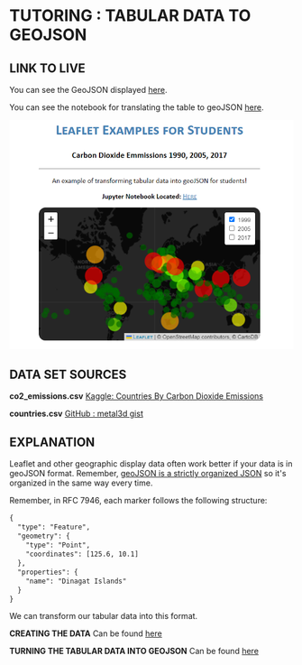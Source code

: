 # TUTORING : TABULAR DATA TO GEOJSON

## LINK TO LIVE

You can see the GeoJSON displayed [here](https://de-mark.github.io/tutoring__tabular_to_geojson/).

You can see the notebook for translating the table to geoJSON [here](https://github.com/de-mark/tutoring__tabular_to_geojson/blob/main/02__tabular_to_geojson.ipynb).


![Example Screenshot of GeoJSON displayed](screenshot/example.png)


## DATA SET SOURCES

__co2_emissions.csv__ [Kaggle: Countries By Carbon Dioxide Emissions](https://www.kaggle.com/datasets/rajkumarpandey02/countries-by-carbon-dioxide-emissions)

__countries.csv__ [GitHub : metal3d gist](https://gist.github.com/metal3d/5b925077e66194551df949de64e910f6)


## EXPLANATION

Leaflet and other geographic display data often work better if your data is in geoJSON format. Remember, [geoJSON is a strictly organized JSON](https://geojson.org/) so it's organized in the same way every time.

Remember, in RFC 7946, each marker follows the following structure: 

```
{
  "type": "Feature",
  "geometry": {
    "type": "Point",
    "coordinates": [125.6, 10.1]
  },
  "properties": {
    "name": "Dinagat Islands"
  }
}
```

We can transform our tabular data into this format.

__CREATING THE DATA__ Can be found [here](https://github.com/de-mark/tutoring__tabular_to_geojson/blob/main/01__building_initial_tabular_data.ipynb)

__TURNING THE TABULAR DATA INTO GEOJSON__ Can be found [here](https://github.com/de-mark/tutoring__tabular_to_geojson/blob/main/02__tabular_to_geojson.ipynb)
